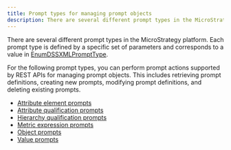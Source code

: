 ```yaml
---
title: Prompt types for managing prompt objects
description: There are several different prompt types in the MicroStrategy platform. Each prompt type is defined by a specific set of parameters and corresponds to a value in EnumDSSXMLPromptType.
---
```


There are several different prompt types in the MicroStrategy platform. Each prompt type is defined by a specific set of parameters and corresponds to a value in [EnumDSSXMLPromptType](https://www2.microstrategy.com/producthelp/2021/WebAPIReference/com/microstrategy/webapi/EnumDSSXMLPromptType.html).

For the following prompt types, you can perform prompt actions supported by REST APIs for managing prompt objects. This includes retrieving prompt definitions, creating new prompts, modifying prompt definitions, and deleting existing prompts.

- [Attribute element prompts](attribute-element-prompts.md)
- [Attribute qualification prompts](attribute-qualification-prompts.md)
- [Hierarchy qualification prompts](hierarchy-qualification-prompts.md)
- [Metric expression prompts](metric-expression-prompts.md)
- [Object prompts](object-prompts.md)
- [Value prompts](value-prompts.md)
